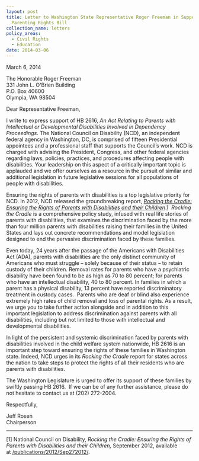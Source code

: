 ```yaml
---
layout: post
title: Letter to Washington State Representative Roger Freeman in Support of
  Parenting Rights Bill
collection_name: letters
policy_areas:
  - Civil Rights
  - Education
date: 2014-03-06
---
```

March 6, 2014

The Honorable Roger Freeman\
331 John L. O'Brien Building\
P.O. Box 40600\
Olympia, WA 98504

Dear Representative Freeman,

I write to express support of HB 2616, *An Act Relating to Parents with Intellectual or Developmental Disabilities Involved in Dependency Proceedings*. The National Council on Disability (NCD), an independent federal agency in Washington, DC, is comprised of fifteen Presidential appointees and a professional staff that supports the Council’s work. NCD is charged with advising the President, Congress, and other federal agencies regarding laws, policies, practices, and procedures affecting people with disabilities. Your leadership on this aspect of a critically important topic is applauded and we offer ourselves as a resource in the pursuit of similar and additional legislation in future legislative sessions for all populations of people with disabilities.

Ensuring the rights of parents with disabilities is a top legislative priority for NCD. In 2012, NCD released the groundbreaking report, *[Rocking the Cradle: Ensuring the Rights of Parents with Disabilities and their Children](https://ncd.gov/publications/2012/Sep272012/)*.[1](https://ncd.gov/publications/2014/03062014#Footnote1)  *Rocking the Cradle* is a comprehensive policy study, infused with real life stories of parents with disabilities, that examines the discrimination faced by the more than four million parents with disabilities raising their families in the United States and lays out concrete recommendations and model legislation designed to end the pervasive discrimination faced by these families.

Even today, 24 years after the passage of the Americans with Disabilities Act (ADA), parents with disabilities are the only distinct community of Americans who must struggle – solely because of their status – to retain custody of their children. Removal rates for parents who have a psychiatric disability have been found to be as high as 70 to 80 percent; for parents who have an intellectual disability, 40 to 80 percent. In families in which a parent has a physical disability, 13 percent have reported discriminatory treatment in custody cases.  Parents who are deaf or blind also experience extremely high rates of child removal and loss of parental rights. As a result, we urge you to take further action alongside and in addition to this important legislation to address discrimination against parents with all disabilities, including but not limited to those with intellectual and developmental disabilities.

In light of the persistent and systemic discrimination faced by parents with disabilities involved in the child welfare system nationwide, HB 2616 is an important step toward ensuring the rights of these families in Washington state. Indeed, NCD urges in its *Rocking the Cradle* report for states across the nation to take steps to protect the rights of all their residents who are parents with disabilities.

The Washington Legislature is urged to offer its support of these families by swiftly passing HB 2616.  If we can be of any further assistance, please do not hesitate to contact us at (202) 272-2004.

Respectfully,

Jeff Rosen\
Chairperson



- - -

[1] National Council on Disability, *Rocking the Cradle: Ensuring the Rights of Parents with Disabilities and their Children,* September 2012, available at [/publications/2012/Sep272012/](https://ncd.gov/publications/2012/Sep272012/).
